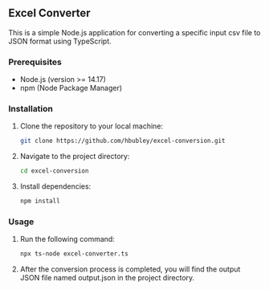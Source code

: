 ## Excel Converter

This is a simple Node.js application for converting a specific input csv file to JSON format using TypeScript.

### Prerequisites
- Node.js (version >= 14.17)
- npm (Node Package Manager)

### Installation
1. Clone the repository to your local machine:

   ```bash
   git clone https://github.com/hbubley/excel-conversion.git
   ```

2. Navigate to the project directory:

    ```bash
    cd excel-conversion
    ```

3. Install dependencies:

    ```bash
    npm install
    ```

### Usage
1. Run the following command:

    ```bash
    npx ts-node excel-converter.ts
    ```

2. After the conversion process is completed, you will find the output JSON file named output.json in the project directory.